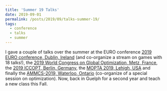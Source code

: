 ```yaml
---
title: 'Summer 19 Talks'
date: 2019-09-01
permalink: /posts/2019/09/talks-summer-19/
tags:
  - conference
  - talks
  - summer
---
```


I gave a couple of talks over the summer at the EURO conference [2019 EURO conference, Dublin, Ireland](https://www.euro2019dublin.com/) (and co-organize a stream on games with 18 talks!), the [2019 World Congress on Global Optimization, Metz, France](https://wcgo2019.event.univ-lorraine.fr), the [2019 ICCOPT, Berlin, Germany](https://iccopt2019.berlin/), the [MOPTA 2019, Lehigh, USA](http://coral.ie.lehigh.edu/~mopta/) and finally the [AMMCS-2019, Waterloo, Ontario](http://www.ammcs.wlu.ca/) (co-organize of a special session on optimization).
Now, back in Guelph for a second year and teach a new class this Fall.

